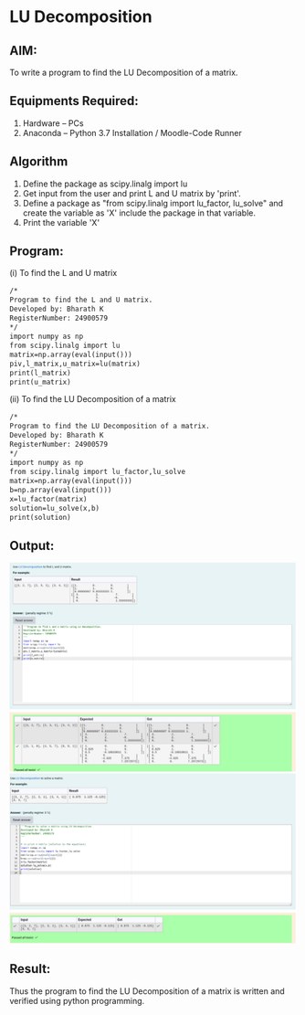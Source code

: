 # LU Decomposition 

## AIM:
To write a program to find the LU Decomposition of a matrix.

## Equipments Required:
1. Hardware – PCs
2. Anaconda – Python 3.7 Installation / Moodle-Code Runner

## Algorithm
1. Define the package as scipy.linalg import lu
2. Get input from the user and print L and U matrix by 'print'.
3. Define a package as "from scipy.linalg import lu_factor, lu_solve" and create the variable as 'X' include the package in that variable.
4. Print the variable 'X'

## Program:
(i) To find the L and U matrix
```
/*
Program to find the L and U matrix.
Developed by: Bharath K 
RegisterNumber: 24900579
*/
import numpy as np
from scipy.linalg import lu
matrix=np.array(eval(input()))
piv,l_matrix,u_matrix=lu(matrix)
print(l_matrix)
print(u_matrix)
```
(ii) To find the LU Decomposition of a matrix
```
/*
Program to find the LU Decomposition of a matrix.
Developed by: Bharath K
RegisterNumber: 24900579
*/
import numpy as np
from scipy.linalg import lu_factor,lu_solve
matrix=np.array(eval(input()))
b=np.array(eval(input()))
x=lu_factor(matrix)
solution=lu_solve(x,b)
print(solution)

```

## Output:
![lu decomposition](output1.png)
![lu decomposition](output2.png)


## Result:
Thus the program to find the LU Decomposition of a matrix is written and verified using python programming.

